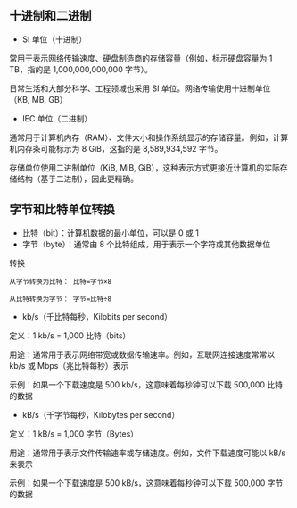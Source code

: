 ## 十进制和二进制

- SI 单位（十进制）

常用于表示网络传输速度、硬盘制造商的存储容量（例如，标示硬盘容量为 1 TB，指的是 1,000,000,000,000 字节）。

日常生活和大部分科学、工程领域也采用 SI 单位。网络传输使用十进制单位（KB, MB, GB）

- IEC 单位（二进制）

通常用于计算机内存（RAM）、文件大小和操作系统显示的存储容量。例如，计算机内存条可能标示为 8 GiB，这指的是 8,589,934,592 字节。

存储单位使用二进制单位（KiB, MiB, GiB），这种表示方式更接近计算机的实际存储结构（基于二进制），因此更精确。

## 字节和比特单位转换

- 比特（bit）：计算机数据的最小单位，可以是 0 或 1
- 字节（byte）：通常由 8 个比特组成，用于表示一个字符或其他数据单位

转换

```
从字节转换为比特： 比特=字节×8

从比特转换为字节： 字节=比特÷8
```

- kb/s（千比特每秒，Kilobits per second）

定义：1 kb/s = 1,000 比特（bits）

用途：通常用于表示网络带宽或数据传输速率。例如，互联网连接速度常常以 kb/s 或 Mbps（兆比特每秒）表示

示例：如果一个下载速度是 500 kb/s，这意味着每秒钟可以下载 500,000 比特的数据

- kB/s（千字节每秒，Kilobytes per second）

定义：1 kB/s = 1,000 字节（Bytes）

用途：通常用于表示文件传输速率或存储速度。例如，文件下载速度可能以 kB/s 来表示

示例：如果一个下载速度是 500 kB/s，这意味着每秒钟可以下载 500,000 字节的数据